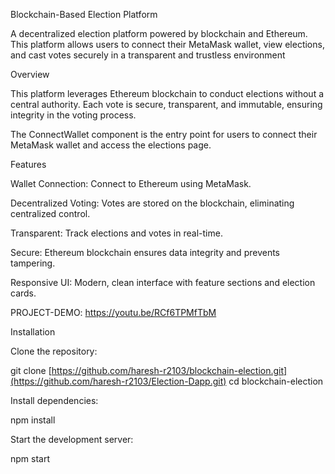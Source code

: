 Blockchain-Based Election Platform

A decentralized election platform powered by blockchain and Ethereum. This platform allows users to connect their MetaMask wallet, view elections, and cast votes securely in a transparent and trustless environment

Overview

This platform leverages Ethereum blockchain to conduct elections without a central authority. Each vote is secure, transparent, and immutable, ensuring integrity in the voting process.

The ConnectWallet component is the entry point for users to connect their MetaMask wallet and access the elections page.

Features

Wallet Connection: Connect to Ethereum using MetaMask.

Decentralized Voting: Votes are stored on the blockchain, eliminating centralized control.

Transparent: Track elections and votes in real-time.

Secure: Ethereum blockchain ensures data integrity and prevents tampering.

Responsive UI: Modern, clean interface with feature sections and election cards.

PROJECT-DEMO: https://youtu.be/RCf6TPMfTbM

Installation

Clone the repository:

git clone [https://github.com/haresh-r2103/blockchain-election.git](https://github.com/haresh-r2103/Election-Dapp.git)
cd blockchain-election


Install dependencies:

npm install


Start the development server:

npm start
